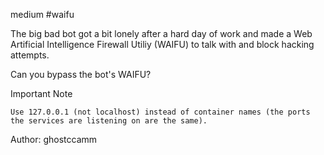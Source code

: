 medium #waifu

The big bad bot got a bit lonely after a hard day of work and made a Web Artificial Intelligence Firewall Utiliy (WAIFU) to talk with and block hacking attempts.

Can you bypass the bot's WAIFU?

Important Note

    Use 127.0.0.1 (not localhost) instead of container names (the ports the services are listening on are the same).

Author: ghostccamm
